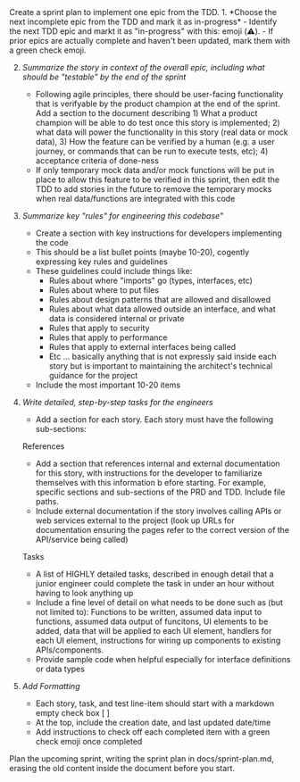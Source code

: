 <goal>
Create a sprint plan to implement one epic from the TDD.
</goal>

<process>
1. *Choose the next incomplete epic from the TDD and mark it as in-progress*
    - Identify the next TDD epic and markt it as "in-progress" with this: emoji (⚠️).
    - If prior epics are actually complete and haven't been updated, mark them with a green check emoji.


2. *Summarize the story in context of the overall epic, including what should be "testable" by the end of the sprint*
    - Following agile principles, there should be user-facing functionality that is verifyable by the product champion at the end of the sprint. Add a section to the document describing 1) What a product champion will be able to do test once this story is implemented; 2) what data will power the functionality in this story (real data or mock data),  3) How the feature can be verified by a human (e.g. a user journey, or commands that can be run to execute tests, etc); 4) acceptance criteria of done-ness
    - If only temporary mock data and/or mock functions will be put in place to allow this feature to be verified in this sprint, then edit the TDD to add stories in the future to remove the temporary mocks when real data/functions are integrated with this code

3. *Summarize key "rules" for engineering this codebase"*
    - Create a section with key instructions for developers implementing the code
    - This should be a list bullet points (maybe 10-20), cogently expressing key rules and guidelines
    - These guidelines could include things like:
        * Rules about where "imports" go (types, interfaces, etc)
        * Rules about where to put files
        * Rules about design patterns that are allowed and disallowed
        * Rules about what data allowed outside an interface, and what data is considered internal or private
        * Rules that apply to security
        * Rules that apply to performance
        * Rules that apply to external interfaces being called
        * Etc ... basically anything that is not expressly said inside each story but is important to maintaining the architect's technical guidance for the project
    - Include the most important 10-20 items

3. *Write detailed, step-by-step tasks for the engineers*
    - Add a section for each story. Each story must have the following sub-sections:

    References
    - Add a section that references internal and external documentation for this story, with instructions for the developer to familiarize themselves with this information b efore starting. For example, specific sections and sub-sections of the PRD and TDD. Include file paths.
    - Include external documentation if the story involves calling APIs or web services external to the project (look up URLs for documentation ensuring the pages refer to the correct version of the API/service being called)

    Tasks
    - A list of HIGHLY detailed tasks, described in enough detail that a junior engineer could complete the task in under an hour without having to look anything up
    - Include a fine level of detail on what needs to be done such as (but not limited to):  Functions to be written, assumed data input to functions, assumed data output of funcitons, UI elements to be added, data that will be applied to each UI element, handlers for each UI element, instructions for wiring up components to existing APIs/components.
    - Provide sample code when helpful especially for interface definitions or data types

4. *Add Formatting*
    - Each story, task, and test line-item should start with a markdown empty check box [ ]
    - At the top, include the creation date, and last updated date/time
    - Add instructions to check off each completed item with a green check emoji once completed
</process>

<action>
Plan the upcoming sprint, writing the sprint plan in docs/sprint-plan.md, erasing the old content inside the document before you start.
</action>

